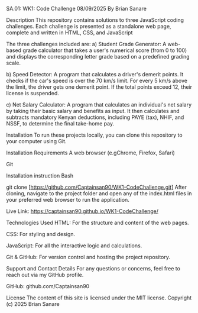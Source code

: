 SA.01: WK1: Code Challenge
08/09/2025
By Brian Sanare

Description
This repository contains solutions to three JavaScript coding challenges. Each challenge is presented as a standalone web page, complete and written in HTML, CSS, and JavaScript

The three challenges included are:
a) Student Grade Generator: A web-based grade calculator that takes a user's numerical score (from 0 to 100) and displays the corresponding letter grade based on a predefined grading scale.

b) Speed Detector: A program that calculates a driver's demerit points. It checks if the car's speed is over the 70 km/s limit. For every 5 km/s above the limit, the driver gets one demerit point. If the total points exceed 12, their license is suspended.

c) Net Salary Calculator: A program that calculates an individual's net salary by taking their basic salary and benefits as input. It then calculates and subtracts mandatory Kenyan deductions, including PAYE (tax), NHIF, and NSSF, to determine the final take-home pay.

Installation
To run these projects locally, you can clone this repository to your computer using Git.

Installation Requirements
A web browser (e.gChrome, Firefox, Safari)

Git

Installation instruction
Bash

git clone [https://github.com/Captainsan90/WK1-CodeChallenge.git]
After cloning, navigate to the project folder and open any of the index.html files in your preferred web browser to run the application.

Live Link: https://captainsan90.github.io/WK1-CodeChallenge/

Technologies Used
HTML: For the structure and content of the web pages.

CSS: For styling and design.

JavaScript: For all the interactive logic and calculations.

Git & GitHub: For version control and hosting the project repository.

Support and Contact Details
For any questions or concerns, feel free to reach out via my GitHub profile.

GitHub: github.com/Captainsan90

License
The content of this site is licensed under the MIT license.
Copyright (c) 2025 Brian Sanare
